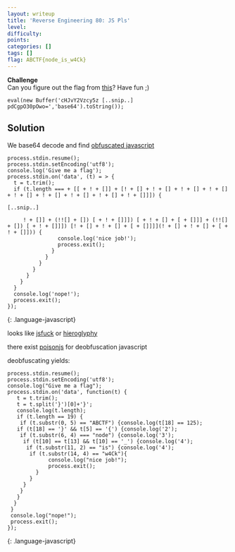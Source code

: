 ```yaml
---
layout: writeup
title: 'Reverse Engineering 80: JS Pls'
level:
difficulty:
points:
categories: []
tags: []
flag: ABCTF{node_is_w4Ck}
---
```

**Challenge**   
Can you figure out the flag from [this](writeupfiles/jspls.js)? Have fun
;)

    eval(new Buffer('cHJvY2Vzcy5z [..snip..] pdCgpO30pOwo=','base64').toString());

## Solution

We base64 decode and find [obfuscated
javascript](writeupfiles/jspls2.js)

    process.stdin.resume();
    process.stdin.setEncoding('utf8');
    console.log('Give me a flag');
    process.stdin.on('data', (t) = > {
      t = t.trim();
      if (t.length === + [[ + ! + []] + [! + [] + ! + [] + ! + [] + ! + [] + ! + [] + ! + [] + ! + [] + ! + [] + ! + []]]) {
    
    [..snip..]   
    
         ! + []] + (!![] + []) [ + ! + []]]) [ + ! + [] + [ + []]] + (!![] + []) [ + ! + []]]) [! + [] + ! + [] + [ + []]]](! + [] + ! + [] + [ + ! + []])) {
                    console.log('nice job!');
                    process.exit();
                  }
                }
              }
            }
          }
        }
      }
      console.log('nope!');
      process.exit();
    });
{: .language-javascript}

looks like [jsfuck][1] or [hieroglyphy][2]

there exist [poisonjs][3] for deobfuscation javascript

deobfuscating yields:

    process.stdin.resume();
    process.stdin.setEncoding('utf8');
    console.log("Give me a flag");
    process.stdin.on('data', function(t) {
       t = t.trim();
       t = t.split('}')[0]+'}';
       console.log(t.length);
       if (t.length == 19) {
        if (t.substr(0, 5) == "ABCTF") {console.log(t[18] == 125);
       if (t[18] == '}' && t[5] == '{') {console.log('2');
        if (t.substr(6, 4) === "node") {console.log('3');
         if (t[10] == t[13] && t[10] == '_') {console.log('4');
          if (t.substr(11, 2) == "is") {console.log('4');
           if (t.substr(14, 4) == "w4Ck"){
                 console.log("nice job!");
                 process.exit();
             }
           }
         }
        }
       }
      }
     }
     console.log("nope!");
     process.exit();
    });
{: .language-javascript}



[1]: https://esolangs.org/wiki/JSFuck
[2]: https://github.com/alcuadrado/hieroglyphy
[3]: https://ooze.ninja/javascript/poisonjs/
